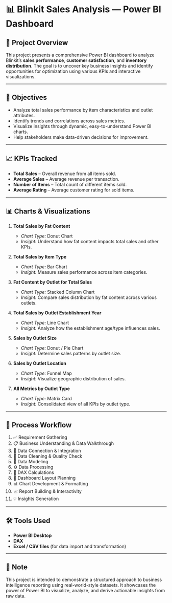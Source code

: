 # 📊 Blinkit Sales Analysis — Power BI Dashboard

## 📝 Project Overview

This project presents a comprehensive Power BI dashboard to analyze Blinkit’s **sales performance**, **customer satisfaction**, and **inventory distribution**. The goal is to uncover key business insights and identify opportunities for optimization using various KPIs and interactive visualizations.

---

## 🚀 Objectives

- Analyze total sales performance by item characteristics and outlet attributes.
- Identify trends and correlations across sales metrics.
- Visualize insights through dynamic, easy-to-understand Power BI charts.
- Help stakeholders make data-driven decisions for improvement.

---

## 📈 KPIs Tracked

- **Total Sales** – Overall revenue from all items sold.
- **Average Sales** – Average revenue per transaction.
- **Number of Items** – Total count of different items sold.
- **Average Rating** – Average customer rating for sold items.

---

## 📊 Charts & Visualizations

1. **Total Sales by Fat Content**  
   - *Chart Type:* Donut Chart  
   - *Insight:* Understand how fat content impacts total sales and other KPIs.

2. **Total Sales by Item Type**  
   - *Chart Type:* Bar Chart  
   - *Insight:* Measure sales performance across item categories.

3. **Fat Content by Outlet for Total Sales**  
   - *Chart Type:* Stacked Column Chart  
   - *Insight:* Compare sales distribution by fat content across various outlets.

4. **Total Sales by Outlet Establishment Year**  
   - *Chart Type:* Line Chart  
   - *Insight:* Analyze how the establishment age/type influences sales.

5. **Sales by Outlet Size**  
   - *Chart Type:* Donut / Pie Chart  
   - *Insight:* Determine sales patterns by outlet size.

6. **Sales by Outlet Location**  
   - *Chart Type:* Funnel Map  
   - *Insight:* Visualize geographic distribution of sales.

7. **All Metrics by Outlet Type**  
   - *Chart Type:* Matrix Card  
   - *Insight:* Consolidated view of all KPIs by outlet type.

---

## 🧠 Process Workflow

1. ✅ Requirement Gathering  
2. 📋 Business Understanding & Data Walkthrough  
3. 🔗 Data Connection & Integration  
4. 🧹 Data Cleaning & Quality Check  
5. 🧩 Data Modeling  
6. ⚙️ Data Processing  
7. 🔢 DAX Calculations  
8. 🧱 Dashboard Layout Planning  
9. 📊 Chart Development & Formatting  
10. 📈 Report Building & Interactivity  
11. 💡 Insights Generation

---

## 🛠 Tools Used

- **Power BI Desktop**
- **DAX**
- **Excel / CSV files** (for data import and transformation)

---

## 📎 Note

This project is intended to demonstrate a structured approach to business intelligence reporting using real-world-style datasets. It showcases the power of Power BI to visualize, analyze, and derive actionable insights from raw data.

 

